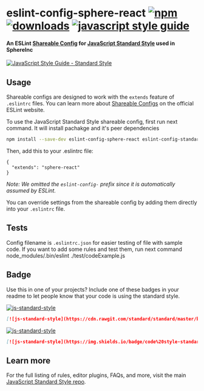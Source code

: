 # eslint-config-sphere-react [![npm][npm-image]][npm-url] [![downloads][downloads-image]][downloads-url] [![javascript style guide][standard-image]][standard-url]

[npm-image]: https://img.shields.io/npm/v/eslint-config-sphere-react.svg
[npm-url]: https://npmjs.org/package/eslint-config-sphere-react
[downloads-image]: https://img.shields.io/npm/dm/eslint-config-sphere-react.svg
[downloads-url]: https://npmjs.org/package/eslint-config-sphere-react
[standard-image]: https://img.shields.io/badge/code_style-standard-brightgreen.svg
[standard-url]: https://standardjs.com

#### An ESLint [Shareable Config](http://eslint.org/docs/developer-guide/shareable-configs) for [JavaScript Standard Style](http://standardjs.com)  used in SphereInc

[![JavaScript Style Guide - Standard Style](https://cdn.rawgit.com/standard/standard/master/badge.svg)](http://standardjs.com)

## Usage

Shareable configs are designed to work with the `extends` feature of `.eslintrc` files.
You can learn more about
[Shareable Configs](http://eslint.org/docs/developer-guide/shareable-configs) on the
official ESLint website.

To use the JavaScript Standard Style shareable config, first run next command. It will install pachakge and it's peer dependencies

```bash
npm install --save-dev eslint-config-sphere-react eslint-config-standard eslint-config-standard-jsx eslint-plugin-standard eslint-plugin-promise eslint-plugin-import eslint-plugin-node eslint-plugin-react
```

Then, add this to your .eslintrc file:

```
{
  "extends": "sphere-react"
}
```

*Note: We omitted the `eslint-config-` prefix since it is automatically assumed by ESLint.*

You can override settings from the shareable config by adding them directly into your
`.eslintrc` file.

## Tests

Config filename is `.eslintrc.json` for easier testing of file with sample code.
If you want to add some rules and test them, run next command
node_modules/.bin/eslint ./test/codeExample.js

## Badge

Use this in one of your projects? Include one of these badges in your readme to
let people know that your code is using the standard style.

[![js-standard-style](https://cdn.rawgit.com/standard/standard/master/badge.svg)](http://standardjs.com)

```markdown
[![js-standard-style](https://cdn.rawgit.com/standard/standard/master/badge.svg)](http://standardjs.com)
```

[![js-standard-style](https://img.shields.io/badge/code%20style-standard-brightgreen.svg)](http://standardjs.com)

```markdown
[![js-standard-style](https://img.shields.io/badge/code%20style-standard-brightgreen.svg)](http://standardjs.com)
```

## Learn more

For the full listing of rules, editor plugins, FAQs, and more, visit the main
[JavaScript Standard Style repo](http://standardjs.com).